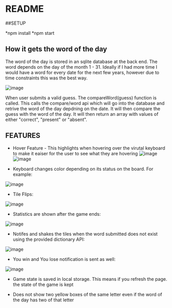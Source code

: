 # README

##SETUP

*npm install
*npm start

## How it gets the word of the day

The word of the day is stored in an sqlite database at the back end. The word depends on the day of the month 1 - 31. Ideally if I had more time I would have a word for every date for the next few years, however due to time constraints this was the best way. 

![image](https://user-images.githubusercontent.com/91620319/170783074-c388c5b6-b483-4869-9b2d-0dae5e74941c.png)

When user submits a valid guess. The compareWord(guess) function is called. This calls the compare/word api which will go into the database and retrive the word of the day depdning on the date. It will then compare the guess with the word of the day. It will then return an array with values of either "correct", "present" or "absent".

## FEATURES

* Hover Feature - This highlights when hovering over the virutal keyboard to make it eaiser for the user to see what they are hovering
![image](https://user-images.githubusercontent.com/91620319/170781046-2a627a2a-5b04-4bb9-a6bb-f0dfe74de62d.png)
![image](https://user-images.githubusercontent.com/91620319/170781088-868e2807-a64e-4b14-a3bf-e701a1cb6008.png)

* Keyboard changes color depending on its status on the board. For example:

![image](https://user-images.githubusercontent.com/91620319/170781317-dceba522-7e7f-4d85-a902-2cf681dd5935.png)

* Tile Flips:
 
![image](https://user-images.githubusercontent.com/91620319/170781502-e6afffb8-098c-46a6-98f4-a238735c7b2b.png)

* Statistics are shown after the game ends:

![image](https://user-images.githubusercontent.com/91620319/170781554-b72162a0-7ab3-4787-87ab-5b610d3d91a7.png)

* Notifes and shakes the tiles when the word submitted does not exist using the provided dictionary API:

![image](https://user-images.githubusercontent.com/91620319/170781997-212fdeba-66f2-4ef4-b049-ffa785c91add.png)

* You win and You lose notification is sent as well:

![image](https://user-images.githubusercontent.com/91620319/170782192-a22b2476-1f61-400c-8708-d612bf50f3e3.png)

* Game state is saved in local storage. This means if you refresh the page. the state of the game is kept

* Does not show two yellow boxes of the same letter even if the word of the day has two of that letter
